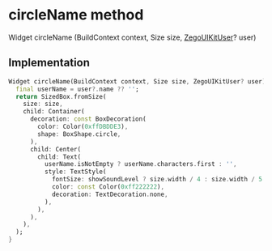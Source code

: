 


# circleName method








Widget circleName
(BuildContext context, Size size, [ZegoUIKitUser](../../zego_uikit_prebuilt_live_audio_room/ZegoUIKitUser-class.md)? user)








## Implementation

```dart
Widget circleName(BuildContext context, Size size, ZegoUIKitUser? user) {
  final userName = user?.name ?? '';
  return SizedBox.fromSize(
    size: size,
    child: Container(
      decoration: const BoxDecoration(
        color: Color(0xffDBDDE3),
        shape: BoxShape.circle,
      ),
      child: Center(
        child: Text(
          userName.isNotEmpty ? userName.characters.first : '',
          style: TextStyle(
            fontSize: showSoundLevel ? size.width / 4 : size.width / 5 * 4,
            color: const Color(0xff222222),
            decoration: TextDecoration.none,
          ),
        ),
      ),
    ),
  );
}
```







